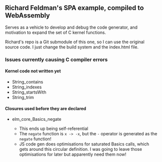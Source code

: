 ## Richard Feldman's SPA example, compiled to WebAssembly

Serves as a vehicle to develop and debug the code generator, and motivation to expand the set of C kernel functions.

Richard's repo is a Git submodule of this one, so I can use the original source code. I just change the build system and the index.html file.

### Issues currently causing C compiler errors

#### Kernel code not written yet

- String_contains
- String_indexes
- String_startsWith
- String_trim

#### Closures used before they are declared

- elm_core_Basics_negate

  - This ends up being self-referential
  - The `negate` function is `x -> -x`, but the `-` operator is generated as the `negate` function!
  - JS code gen does optimisations for saturated Basics calls, which gets around this circular definition. I was going to leave those optimisations for later but apparently need them now!
